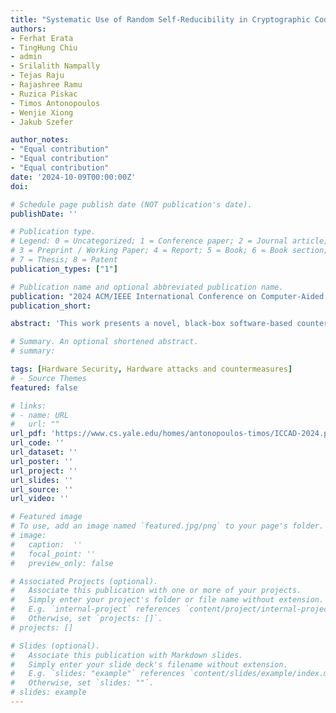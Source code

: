 ```yaml
---
title: "Systematic Use of Random Self-Reducibility in Cryptographic Code against Physical Attacks"
authors:
- Ferhat Erata
- TingHung Chiu
- admin
- Srilalith Nampally
- Tejas Raju
- Rajashree Ramu
- Ruzica Piskac
- Timos Antonopoulos
- Wenjie Xiong
- Jakub Szefer

author_notes:
- "Equal contribution"
- "Equal contribution"
- "Equal contribution"
date: '2024-10-09T00:00:00Z'
doi: 

# Schedule page publish date (NOT publication's date).
publishDate: ''

# Publication type.
# Legend: 0 = Uncategorized; 1 = Conference paper; 2 = Journal article;
# 3 = Preprint / Working Paper; 4 = Report; 5 = Book; 6 = Book section;
# 7 = Thesis; 8 = Patent
publication_types: ["1"]

# Publication name and optional abbreviated publication name.
publication: "2024 ACM/IEEE International Conference on Computer-Aided Design (ICCAD)"
publication_short: 

abstract: 'This work presents a novel, black-box software-based countermeasure against physical attacks including power side-channel and fault-injection attacks. The approach uses the concept of random self-reducibility and self-correctness to add randomness and redundancy in the execution for protection. Our approach is at the operation level, is not algorithm-specific, and thus, can be applied for protecting a wide range of algorithms. The countermeasure isempirically evaluated against attacks over operations like modular exponentiation, modular multiplication, polynomial multiplication, and number theoretic transforms. An end-to-end implementation of this countermeasure is demonstrated for RSA-CRT signature algorithm and Kyber Key Generation public key cryptosystems. The countermeasure reduced the power side-channel leakage by two orders of magnitude, to an acceptably secure level in TVLA analysis. For fault injection, the countermeasure reduces the number of faults to 95.4% in average.'

# Summary. An optional shortened abstract.
# summary: 

tags: [Hardware Security, Hardware attacks and countermeasures]
# - Source Themes
featured: false

# links:
# - name: URL
#   url: ""
url_pdf: 'https://www.cs.yale.edu/homes/antonopoulos-timos/ICCAD-2024.pdf'
url_code: ''
url_dataset: ''
url_poster: ''
url_project: ''
url_slides: ''
url_source: ''
url_video: ''

# Featured image
# To use, add an image named `featured.jpg/png` to your page's folder. 
# image:
#   caption:  ''
#   focal_point: ''
#   preview_only: false

# Associated Projects (optional).
#   Associate this publication with one or more of your projects.
#   Simply enter your project's folder or file name without extension.
#   E.g. `internal-project` references `content/project/internal-project/index.md`.
#   Otherwise, set `projects: []`.
# projects: []

# Slides (optional).
#   Associate this publication with Markdown slides.
#   Simply enter your slide deck's filename without extension.
#   E.g. `slides: "example"` references `content/slides/example/index.md`.
#   Otherwise, set `slides: ""`.
# slides: example
---
```


<!-- {{% callout note %}}
Click the *Cite* button above to demo the feature to enable visitors to import publication metadata into their reference management software.
{{% /callout %}}

{{% callout note %}}
Create your slides in Markdown - click the *Slides* button to check out the example.
{{% /callout %}}

Supplementary notes can be added here, including [code, math, and images](https://wowchemy.com/docs/writing-markdown-latex/). -->
